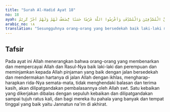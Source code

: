 ```yaml
---
title: "Surah Al-Hadid Ayat 18"
no: 18
ayah: اِنَّ الْمُصَّدِّقِيْنَ وَالْمُصَّدِّقٰتِ وَاَقْرَضُوا اللّٰهَ قَرْضًا حَسَنًا يُّضٰعَفُ لَهُمْ وَلَهُمْ اَجْرٌ كَرِيْمٌ 
arabic_no: ١٨
translation: "Sesungguhnya orang-orang yang bersedekah baik laki-laki maupun perempuan dan meminjamkan kepada Allah dengan pinjaman yang baik, akan dilipatgandakan (balasannya) bagi mereka; dan mereka akan mendapat pahala yang mulia."
---
```


## Tafsir

Pada ayat ini Allah menerangkan bahwa orang-orang yang membenarkan dan mempercayai Allah dan Rasul-Nya baik laki-laki dan perempuan dan meminjamkan kepada Allah pinjaman yang baik dengan jalan bersedekah dan mendermakan hartanya di jalan Allah dengan ikhlas, mengharap-harapkan rida-Nya semata-mata, tidak menghendaki balasan dan terima kasih, akan dilipatgandakan pembalasannya oleh Allah swt. Satu kebaikan yang dikerjakan dibalas dengan sepuluh kebaikan dan dilipatgandakan sampai tujuh ratus kali, dan bagi mereka itu pahala yang banyak dan tempat tinggal yang baik yaitu Jannatun na'im di akhirat.
